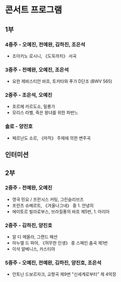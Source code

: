 # 콘서트 프로그램

## 1부

### 4중주 - 오예진, 전예완, 김하진, 조은석
- 조아키노 로시니, 《도둑까치》 서곡

### 3중주 - 전예완, 오예진, 조은석
- 요한 제바스티안 바흐, 토카타와 푸가 D단조 (BWV 565)

### 2중주 - 조은석, 오예진
- 호르헤 카르도소, 밀롱가
- 모리스 라벨, 죽은 왕녀를 위한 파반느

### 솔로 - 양진호
- 페르난도 소르, 《마적》 주제에 의한 변주곡

## 인터미션

## 2부

### 2중주 - 전예완, 오예진
- 영국 민요 / 프란시스 커팅, 그린슬리브즈
- 프란츠 슈베르트, 《겨울나그네》 중 1. 안녕히
- 에이토르 빌라로부스, 브라질풍의 바흐 제5번, 1. 아리아

### 2중주 - 김하진, 양진호
- 알 디 메올라, 그랜드 패션
- 마누엘 드 파야, 《허무한 인생》 중 스페인 춤곡 제1번
- 이삭 알베니스, 카스티야

### 5중주 - 오예진, 전예완, 김하진, 양진호, 조은석
- 안토닌 드보르자크, 교향곡 제9번 "신세계로부터" 제 4악장
